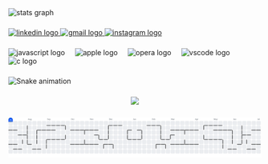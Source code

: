 <div align="left">
  <img src="https://github-readme-stats.vercel.app/api?username=vitorhugorodriguesgarcia&hide_title=false&hide_rank=false&show_icons=true&include_all_commits=true&count_private=true&disable_animations=false&theme=radical&locale=en&hide_border=false&order=1" height="150" alt="stats graph"  />
</div>

###

<div align="left">
  <a href="https://www.linkedin.com/in/vitor-hugo-rodrigues-garcia-93b607357/" target="_blank">
    <img src="https://raw.githubusercontent.com/maurodesouza/profile-readme-generator/master/src/assets/icons/social/linkedin/default.svg" width="52" height="40" alt="linkedin logo"  />
  </a>
  <a href="vitorhugorodriguesgarcia01@gmail.com" target="_blank">
    <img src="https://raw.githubusercontent.com/maurodesouza/profile-readme-generator/master/src/assets/icons/social/gmail/default.svg" width="52" height="40" alt="gmail logo"  />
  </a>
  <a href="https://www.instagram.com/vitorhrg/" target="_blank">
    <img src="https://raw.githubusercontent.com/maurodesouza/profile-readme-generator/master/src/assets/icons/social/instagram/default.svg" width="52" height="40" alt="instagram logo"  />
  </a>
</div>

###

<div align="left">
  <img src="https://cdn.jsdelivr.net/gh/devicons/devicon/icons/javascript/javascript-original.svg" height="40" alt="javascript logo"  />
  <img width="12" />
  <img src="https://cdn.jsdelivr.net/gh/devicons/devicon/icons/apple/apple-original.svg" height="40" alt="apple logo"  />
  <img width="12" />
  <img src="https://cdn.jsdelivr.net/gh/devicons/devicon/icons/opera/opera-original.svg" height="40" alt="opera logo"  />
  <img width="12" />
  <img src="https://cdn.jsdelivr.net/gh/devicons/devicon/icons/vscode/vscode-original.svg" height="40" alt="vscode logo"  />
  <img width="12" />
  <img src="https://cdn.jsdelivr.net/gh/devicons/devicon/icons/c/c-original.svg" height="40" alt="c logo"  />
</div>

###

<img src="https://raw.githubusercontent.com/vitorhugorodriguesgarcia/vitorhugorodriguesgarcia/output/snake.svg" alt="Snake animation" />

###

<div align="center">
  <img src="https://profile-counter.glitch.me/vitorhugorodriguesgarcia/count.svg?"  />
</div>

###

<picture>
  <source media="(prefers-color-scheme: dark)" srcset="https://raw.githubusercontent.com/vitorhugorodriguesgarcia/vitorhugorodriguesgarcia/output/pacman-contribution-graph-dark.svg">
  <source media="(prefers-color-scheme: light)" srcset="https://raw.githubusercontent.com/vitorhugorodriguesgarcia/vitorhugorodriguesgarcia/output/pacman-contribution-graph.svg">
  <img alt="pacman contribution graph" src="https://raw.githubusercontent.com/vitorhugorodriguesgarcia/vitorhugorodriguesgarcia/output/pacman-contribution-graph.svg">
</picture>

###
